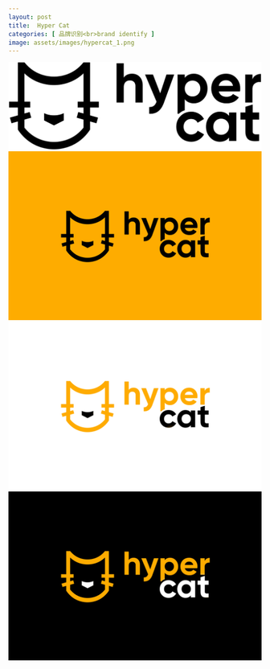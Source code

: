 ```yaml
---
layout: post
title:  Hyper Cat
categories: [ 品牌识别<br>brand identify ]
image: assets/images/hypercat_1.png
---
```

![](/assets/images/hypercat_4.png)
![](/assets/images/hypercat_3.png)
![](/assets/images/hypercat_2.png)
![](/assets/images/hypercat_1.png)
